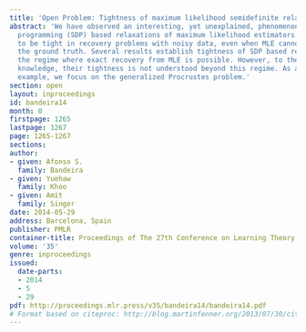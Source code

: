 ```yaml
---
title: 'Open Problem: Tightness of maximum likelihood semidefinite relaxations'
abstract: 'We have observed an interesting, yet unexplained, phenomenon: Semidefinite
  programming (SDP) based relaxations of maximum likelihood estimators (MLE) tend
  to be tight in recovery problems with noisy data, even when MLE cannot exactly recover
  the ground truth. Several results establish tightness of SDP based relaxations in
  the regime where exact recovery from MLE is possible. However, to the best of our
  knowledge, their tightness is not understood beyond this regime. As an illustrative
  example, we focus on the generalized Procrustes problem.'
section: open
layout: inproceedings
id: bandeira14
month: 0
firstpage: 1265
lastpage: 1267
page: 1265-1267
sections: 
author:
- given: Afonso S.
  family: Bandeira
- given: Yuehaw
  family: Khoo
- given: Amit
  family: Singer
date: 2014-05-29
address: Barcelona, Spain
publisher: PMLR
container-title: Proceedings of The 27th Conference on Learning Theory
volume: '35'
genre: inproceedings
issued:
  date-parts:
  - 2014
  - 5
  - 29
pdf: http://proceedings.mlr.press/v35/bandeira14/bandeira14.pdf
# Format based on citeproc: http://blog.martinfenner.org/2013/07/30/citeproc-yaml-for-bibliographies/
---
```

